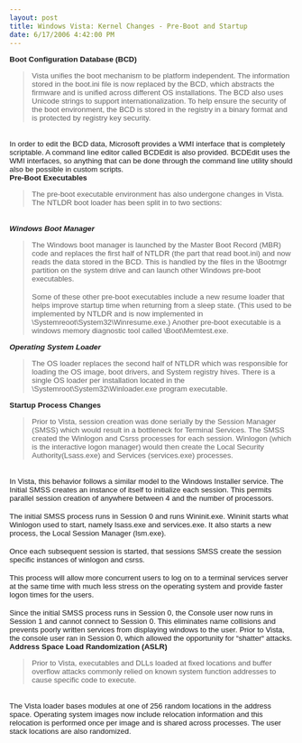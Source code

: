 ```yaml
---
layout: post
title: Windows Vista: Kernel Changes - Pre-Boot and Startup
date: 6/17/2006 4:42:00 PM
---
```


<p class="MsoNormal" style="MARGIN: 0in 0in 0pt; mso-layout-grid-align: none"><b style="mso-bidi-font-weight: normal"><span style="FONT-SIZE: 10pt; FONT-FAMILY: Arial">Boot Configuration Database (BCD)</span></b></p>


> <p class="MsoNormal" style="MARGIN: 0in 0in 0pt; mso-layout-grid-align: none"><b style="mso-bidi-font-weight: normal"><span style="FONT-SIZE: 10pt; FONT-FAMILY: Arial"></span></b><span style="FONT-SIZE: 10pt; FONT-FAMILY: Arial"><?xml:namespace prefix="st1" ns="urn:schemas-microsoft-com:office:smarttags"?><st1:place w:st="on">Vista</st1:place> unifies the boot mechanism to be platform independent. The information stored in the boot.ini file is now replaced by the BCD, which abstracts the firmware and is unified across different OS installations. The BCD also uses Unicode strings to support internationalization. To help ensure the security of the boot environment, the BCD is </span><span style="FONT-SIZE: 10pt; FONT-FAMILY: Arial">stored in the registry in a binary format and is protected by registry key security.</span></p>
<p class="MsoNormal" style="MARGIN: 0in 0in 0pt; mso-layout-grid-align: none"><span style="FONT-SIZE: 10pt; FONT-FAMILY: Arial"></span> </p>
<p class="MsoNormal" style="MARGIN: 0in 0in 0pt; mso-layout-grid-align: none"><span style="FONT-SIZE: 10pt; FONT-FAMILY: Arial">In order to edit the BCD data, Microsoft provides a WMI interface that is completely scriptable. A command line editor called BCDEdit is also provided. BCDEdit uses the WMI interfaces, so anything that can be done through the command line utility should also be possible in custom scripts.</span></p>


<p class="MsoNormal" dir="ltr" style="MARGIN: 0in 0in 0pt; mso-layout-grid-align: none"><span style="FONT-SIZE: 10pt; FONT-FAMILY: Arial"><strong>Pre-Boot Executables</strong></span></p>


> <p class="MsoNormal" dir="ltr" style="MARGIN: 0in 0in 0pt; mso-layout-grid-align: none"><span style="FONT-SIZE: 10pt; FONT-FAMILY: Arial">The pre-boot executable environment has also undergone changes in Vista. The NTLDR boot loader has been split in to two sections:</span></p>
<p class="MsoNormal" dir="ltr" style="MARGIN: 0in 0in 0pt; mso-layout-grid-align: none"><span style="FONT-SIZE: 10pt; FONT-FAMILY: Arial"></span> </p>
<p class="MsoNormal" dir="ltr" style="MARGIN: 0in 0in 0pt; mso-layout-grid-align: none"><span style="FONT-SIZE: 10pt; FONT-FAMILY: Arial"><strong><em>Windows Boot Manager</em></strong></span></p>
<blockquote dir="ltr" style="MARGIN-RIGHT: 0px">
<p class="MsoNormal" dir="ltr" style="MARGIN: 0in 0in 0pt; mso-layout-grid-align: none"><span style="FONT-SIZE: 10pt; FONT-FAMILY: Arial">The Windows boot manager is launched by the Master Boot Record (MBR) code and replaces the first half of NTLDR (the part that read boot.ini) and now reads the data stored in the BCD. This is handled by the files in the \Bootmgr partition on the system drive and can launch other Windows pre-boot executables.</span></p>
<p class="MsoNormal" dir="ltr" style="MARGIN: 0in 0in 0pt; mso-layout-grid-align: none"><span style="FONT-SIZE: 10pt; FONT-FAMILY: Arial"></span> </p>
<p class="MsoNormal" dir="ltr" style="MARGIN: 0in 0in 0pt; mso-layout-grid-align: none"><span style="FONT-SIZE: 10pt; FONT-FAMILY: Arial">Some of these other pre-boot executables include a new resume loader that helps improve startup time when returning from a sleep state. (This used to be implemented by NTLDR and is now implemented in \Systemreoot\System32\Winresume.exe.) Another pre-boot executable is a windows memory diagnostic tool called \Boot\Memtest.exe.</span></p></blockquote>
<p class="MsoNormal" dir="ltr" style="MARGIN: 0in 0in 0pt; mso-layout-grid-align: none"><span style="FONT-SIZE: 10pt; FONT-FAMILY: Arial"><strong><em>Operating System Loader</em></strong></span></p>
<blockquote dir="ltr" style="MARGIN-RIGHT: 0px">
<p class="MsoNormal" dir="ltr" style="MARGIN: 0in 0in 0pt; mso-layout-grid-align: none"><span style="FONT-SIZE: 10pt; FONT-FAMILY: Arial">The OS loader replaces the second half of NTLDR which was responsible for loading the OS image, boot drivers, and System registry hives. There is a single OS loader per installation located in the \Systemroot\System32\Winloader.exe program executable.</span></p></blockquote>


<p class="MsoNormal" dir="ltr" style="MARGIN: 0in 0in 0pt; mso-layout-grid-align: none"><span style="FONT-SIZE: 10pt; FONT-FAMILY: Arial"><strong>Startup Process Changes</strong></span></p>


> <p class="MsoNormal" dir="ltr" style="MARGIN: 0in 0in 0pt; mso-layout-grid-align: none"><span style="FONT-SIZE: 10pt; FONT-FAMILY: Arial">Prior to Vista, session creation was done serially by the Session Manager (SMSS) which would result in a bottleneck for Terminal Services. The SMSS created the Winlogon and Csrss processes for each session. Winlogon (which is the interactive logon manager) would then create the Local Security Authority(Lsass.exe) and Services (services.exe) processes.</span></p>
<p class="MsoNormal" dir="ltr" style="MARGIN: 0in 0in 0pt; mso-layout-grid-align: none"><span style="FONT-SIZE: 10pt; FONT-FAMILY: Arial"></span> </p>
<p class="MsoNormal" dir="ltr" style="MARGIN: 0in 0in 0pt; mso-layout-grid-align: none"><span style="FONT-SIZE: 10pt; FONT-FAMILY: Arial">In Vista, this behavior follows a similar model to the Windows Installer service. The Initial SMSS creates an instance of itself to initialize each session. This permits parallel session creation of anywhere between 4 and the number of processors.</span></p>
<p class="MsoNormal" dir="ltr" style="MARGIN: 0in 0in 0pt; mso-layout-grid-align: none"><span style="FONT-SIZE: 10pt; FONT-FAMILY: Arial"></span> </p>
<p class="MsoNormal" dir="ltr" style="MARGIN: 0in 0in 0pt; mso-layout-grid-align: none"><span style="FONT-SIZE: 10pt; FONT-FAMILY: Arial">The initial SMSS process runs in Session 0 and runs Wininit.exe. Wininit starts what Winlogon used to start, namely lsass.exe and services.exe. It also starts a new process, the Local Session Manager (lsm.exe).</span></p>
<p class="MsoNormal" dir="ltr" style="MARGIN: 0in 0in 0pt; mso-layout-grid-align: none"><span style="FONT-SIZE: 10pt; FONT-FAMILY: Arial"></span> </p>
<p class="MsoNormal" dir="ltr" style="MARGIN: 0in 0in 0pt; mso-layout-grid-align: none"><span style="FONT-SIZE: 10pt; FONT-FAMILY: Arial">Once each subsequent session is started, that sessions SMSS create the session specific instances of winlogon and csrss.</span></p>
<p class="MsoNormal" dir="ltr" style="MARGIN: 0in 0in 0pt; mso-layout-grid-align: none"><span style="FONT-SIZE: 10pt; FONT-FAMILY: Arial"></span> </p>
<p class="MsoNormal" dir="ltr" style="MARGIN: 0in 0in 0pt; mso-layout-grid-align: none"><span style="FONT-SIZE: 10pt; FONT-FAMILY: Arial">This process will allow more concurrent users to log on to a terminal services server at the same time with much less stress on the operating system and provide faster logon times for the users.</span></p>
<p class="MsoNormal" dir="ltr" style="MARGIN: 0in 0in 0pt; mso-layout-grid-align: none"><span style="FONT-SIZE: 10pt; FONT-FAMILY: Arial"></span> </p>
<p class="MsoNormal" dir="ltr" style="MARGIN: 0in 0in 0pt; mso-layout-grid-align: none"><span style="FONT-SIZE: 10pt; FONT-FAMILY: Arial">Since the initial SMSS process runs in Session 0, the Console user now runs in Session 1 and cannot connect to Session 0. This eliminates name collisions and prevents poorly written services from displaying windows to the user. Prior to Vista, the console user ran in Session 0, which allowed the opportunity for “shatter“ attacks.</span></p>


<p class="MsoNormal" dir="ltr" style="MARGIN: 0in 0in 0pt; mso-layout-grid-align: none"><span style="FONT-SIZE: 10pt; FONT-FAMILY: Arial"><strong>Address Space Load Randomization (ASLR)</strong></span></p>


> <p class="MsoNormal" dir="ltr" style="MARGIN: 0in 0in 0pt; mso-layout-grid-align: none"><span style="FONT-SIZE: 10pt; FONT-FAMILY: Arial">Prior to Vista, executables and DLLs loaded at fixed locations and buffer overflow attacks commonly relied on known system function addresses to cause specific code to execute.</span></p>
<p class="MsoNormal" dir="ltr" style="MARGIN: 0in 0in 0pt; mso-layout-grid-align: none"><span style="FONT-SIZE: 10pt; FONT-FAMILY: Arial"></span> </p>
<p class="MsoNormal" dir="ltr" style="MARGIN: 0in 0in 0pt; mso-layout-grid-align: none"><span style="FONT-SIZE: 10pt; FONT-FAMILY: Arial">The Vista loader bases modules at one of 256 random locations in the address space. Operating system images now include relocation information and this relocation is performed once per image and is shared across processes. </span><span style="FONT-SIZE: 10pt; FONT-FAMILY: Arial">The user stack locations are also randomized.</span></p>
